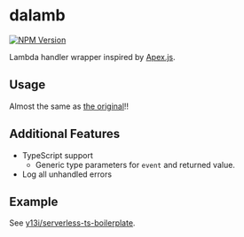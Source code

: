 # dalamb

[![NPM Version](https://img.shields.io/npm/v/dalamb.svg)](https://www.npmjs.com/package/dalamb)

Lambda handler wrapper inspired by [Apex.js](https://github.com/apex/node-apex).

## Usage

Almost the same as [the original](https://github.com/apex/node-apex)!!

## Additional Features

- TypeScript support
    - Generic type parameters for `event` and returned value.
- Log all unhandled errors

## Example

See [y13i/serverless-ts-boilerplate](https://github.com/y13i/serverless-ts-boilerplate).
